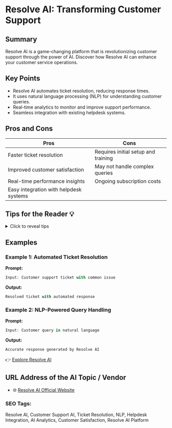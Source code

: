# Resolve AI: Transforming Customer Support

## Summary
Resolve AI is a game-changing platform that is revolutionizing customer support through the power of AI. Discover how Resolve AI can enhance your customer service operations.

## Key Points
- Resolve AI automates ticket resolution, reducing response times.
- It uses natural language processing (NLP) for understanding customer queries.
- Real-time analytics to monitor and improve support performance.
- Seamless integration with existing helpdesk systems.

## Pros and Cons

| Pros                                  | Cons                                   |
|---------------------------------------|----------------------------------------|
| Faster ticket resolution               | Requires initial setup and training    |
| Improved customer satisfaction        | May not handle complex queries         |
| Real-time performance insights        | Ongoing subscription costs             |
| Easy integration with helpdesk systems |                                         |

## Tips for the Reader 💡
<details>
<summary>Click to reveal tips</summary>
<div style="background-color:#E0F2F1;padding:10px;">
- Tip 1: Utilize Resolve AI's automation to respond to common customer inquiries.
- Tip 2: Train the system to handle complex queries for improved results.
- Tip 3: Regularly review analytics to optimize your customer support strategy.
</div>
</details>

## Examples

### Example 1: Automated Ticket Resolution
**Prompt:**

```dart
Input: Customer support ticket with common issue
```

**Output:**

```dart
Resolved ticket with automated response
```

### Example 2: NLP-Powered Query Handling
**Prompt:**

```dart
Input: Customer query in natural language
```

**Output:**

```dart
Accurate response generated by Resolve AI
```

👉 [Explore Resolve AI](https://www.resolveai.io/)

## URL Address of the AI Topic / Vendor
- 🌐 [Resolve AI Official Website](https://www.resolveai.io/)

### SEO Tags:
Resolve AI, Customer Support AI, Ticket Resolution, NLP, Helpdesk Integration, AI Analytics, Customer Satisfaction, Resolve AI Platform
